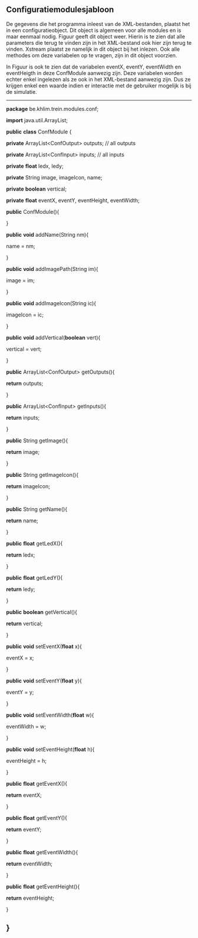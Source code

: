 Configuratiemodulesjabloon
--------------------------

De gegevens die het programma inleest van de XML-bestanden, plaatst het
in een configuratieobject. Dit object is algemeen voor alle modules en
is maar eenmaal nodig. Figuur geeft dit object weer. Hierin is te zien
dat alle parameters die terug te vinden zijn in het XML-bestand ook hier
zijn terug te vinden. Xstream plaatst ze namelijk in dit object bij het
inlezen. Ook alle methodes om deze variabelen op te vragen, zijn in dit
object voorzien.

In Figuur is ook te zien dat de variabelen eventX, eventY, eventWidth en
eventHeigth in deze ConfModule aanwezig zijn. Deze variabelen worden
echter enkel ingelezen als ze ook in het XML-bestand aanwezig zijn. Dus
ze krijgen enkel een waarde indien er interactie met de gebruiker
mogelijk is bij de simulatie.

  -----------------------------------------------------------------
  **package** be.khlim.trein.modules.conf;
  
  **import** java.util.ArrayList;
  
  **public** **class** ConfModule {
  
  **private** ArrayList&lt;ConfOutput&gt; outputs; // all outputs
  
  **private** ArrayList&lt;ConfInput&gt; inputs; // all inputs
  
  **private** **float** ledx, ledy;
  
  **private** String image, imageIcon, name;
  
  **private** **boolean** vertical;
  
  **private** **float** eventX, eventY, eventHeight, eventWidth;
  
  **public** ConfModule(){
  
  }
  
  **public** **void** addName(String nm){
  
  name = nm;
  
  }
  
  **public** **void** addImagePath(String im){
  
  image = im;
  
  }
  
  **public** **void** addImageIcon(String ic){
  
  imageIcon = ic;
  
  }
  
  **public** **void** addVertical(**boolean** vert){
  
  vertical = vert;
  
  }
  
  **public** ArrayList&lt;ConfOutput&gt; getOutputs(){
  
  **return** outputs;
  
  }
  
  **public** ArrayList&lt;ConfInput&gt; getInputs(){
  
  **return** inputs;
  
  }
  
  **public** String getImage(){
  
  **return** image;
  
  }
  
  **public** String getImageIcon(){
  
  **return** imageIcon;
  
  }
  
  **public** String getName(){
  
  **return** name;
  
  }
  
  **public** **float** getLedX(){
  
  **return** ledx;
  
  }
  
  **public** **float** getLedY(){
  
  **return** ledy;
  
  }
  
  **public** **boolean** getVertical(){
  
  **return** vertical;
  
  }
  
  **public** **void** setEventX(**float** x){
  
  eventX = x;
  
  }
  
  **public** **void** setEventY(**float** y){
  
  eventY = y;
  
  }
  
  **public** **void** setEventWidth(**float** w){
  
  eventWidth = w;
  
  }
  
  **public** **void** setEventHeight(**float** h){
  
  eventHeight = h;
  
  }
  
  **public** **float** getEventX(){
  
  **return** eventX;
  
  }
  
  **public** **float** getEventY(){
  
  **return** eventY;
  
  }
  
  **public** **float** getEventWidth(){
  
  **return** eventWidth;
  
  }
  
  **public** **float** getEventHeight(){
  
  **return** eventHeight;
  
  }
  
  }
  -----------------------------------------------------------------


